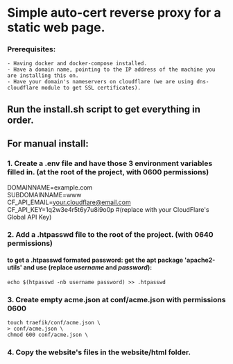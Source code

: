 # Simple auto-cert reverse proxy for a static web page.

### Prerequisites:
    - Having docker and docker-compose installed.
    - Have a domain name, pointing to the IP address of the machine you are installing this on.
    - Have your domain's nameservers on cloudflare (we are using dns-cloudflare module to get SSL certificates).

## Run the install.sh script to get everything in order.

## For manual install:
### 1. Create a .env file and have those 3 environment variables filled in. (at the root of the project, with 0600 permissions)

DOMAINNAME=example.com <br />
SUBDOMAINNAME=www <br />
CF_API_EMAIL=your.cloudflare@email.com <br />
CF_API_KEY=1q2w3e4r5t6y7u8i9o0p #(replace with your CloudFlare's Global API Key) <br />

### 2. Add a .htpasswd file to the root of the project. (with 0640 permissions)
#### to get a .htpasswd formated password: get the apt package 'apache2-utils' and use (replace *username* and *password*):
`echo $(htpasswd -nb username password) >> .htpasswd`

### 3. Create empty acme.json at conf/acme.json with permissions 0600

```
touch traefik/conf/acme.json \
> conf/acme.json \
chmod 600 conf/acme.json \
```

### 4. Copy the website's files in the website/html folder.
